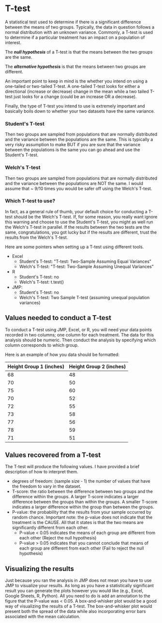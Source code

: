 # T-test

A statistical test used to determine if there is a significant difference between the means of two groups.
Typically, the data in question follows a normal distribution with an unknown variance.
Commonly, a T-test is used to determine if a particular treatment has an impact on a population of interest.

The ***null hypothesis*** of a T-test is that the means between the two groups are the same.

The ***alternative hypothesis*** is that the means between two groups are different.

An important point to keep in mind is the whether you intend on using a one-tailed or two-tailed T-test.
A one-tailed T-test looks for either a directional (increase or decrease) change in the mean while a two tailed T-test just looks for a change (could be an increase OR a decrease).

Finally, the type of T-test you intend to use is extremely important and basically boils down to whether your two datasets have the same variance.

### Student's T-test

Then two groups are sampled from populations that are normally distributed and the variance between the populations are the same.
This is typically a very risky assumption to make BUT if you are sure that the variance between the populations is the same you can go ahead and use the Student's T-test.

### Welch's T-test

Then two groups are sampled from populations that are normally distributed and the variance between the populations are NOT the same.
I would assume that ~ 9/10 times you would be safer off using the Welch's T-test.

### Which T-test to use?

In fact, as a general rule of thumb, your default choice for conducting a T-test should be the Welch's T-test.
If, for some reason, you really want ignore this warning and choose to use the Student's T-test, you might as well run the Welch's T-test in parallel.
If the results between the two tests are the same, congratulations, you got lucky but if the results are different, trust the results from the Welch's T-test.

Here are some pointers when setting up a T-test using different tools.
- Excel
  - Student's T-test: "T-test: Two-Sample Assuming Equal Variances"
  - Welch's T-test: "T-test: Two-Sample Assuming Unequal Variances"
- R
  - Student's T-test: no
  - Welch's T-test: t.test()
- JMP:
  - Student's T-test: no
  - Welch's T-test: Two Sample T-test (assuming unequal population variances)

## Values needed to conduct a T-test

To conduct a T-test using JMP, Excel, or R, you will need your data points recorded in two columns; one column for each treatment.
The data for this analysis should be numeric.
Then conduct the analysis by specifying which column corresponds to which group.

Here is an example of how you data should be formatted:

| Height Group 1 (inches) | Height Group 2 (inches)  |
| ----------------------- | ------------------------ |
| 68                      | 48                       |
| 70                      | 50                       |
| 75                      | 60                       |
| 70                      | 52                       |
| 72                      | 55                       |
| 73                      | 58                       |
| 77                      | 56                       |
| 78                      | 59                       |
| 71                      | 51                       |

## Values recovered from a T-test

The T-test will produce the following values. I have provided a brief description of how to interpret them.
- degrees of freedom: (sample size - 1) the number of values that have the freedom to vary in the dataset.
- T-score: the ratio between the difference between two groups and the difference within the groups. A larger T-score indicates a larger difference between the groups than within the groups. A smaller T-score indicates a larger difference within the group than between the groups.
- P-value: the probability that the results from your sample occurred by random chance. Important note: the p-value does not indicate that the treatment is the CAUSE. All that it states is that the two means are significantly different from each other.
  - P-value < 0.05 indicates the means of each group are different from each other (Reject the null hypothesis)
  - P-value > 0.05 indicates that you cannot conclude that means of each group are different from each other (Fail to reject the null hypothesis)

## Visualizing the results

Just because you ran the analysis in JMP does not mean you have to use JMP to visualize your results. As long as you have a statistically significant result you can generate the plots however you would like (e.g., Excel, Google Sheets, R, Python).
All you need to do is add an annotation to the figure that the P-value was < 0.05.
A box-and-whisker plot would be a good way of visualizing the results of a T-test.
The box-and-whisker plot would present both the spread of the data while also incorporating error bars associated with the mean calculation.
